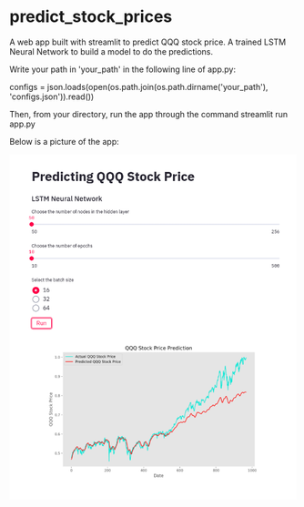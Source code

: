 # predict_stock_prices
A web app built with streamlit to predict QQQ stock price. A trained LSTM Neural Network to build a model to do the predictions.

Write your path in 'your_path' in the following line of app.py:

configs = json.loads(open(os.path.join(os.path.dirname('your_path'), 'configs.json')).read())

Then, from your directory, run the app through the command streamlit run app.py

Below is a picture of the app:

![alt text](https://github.com/renatavillar/predict_stock_prices/blob/master/app.png)
